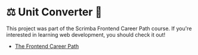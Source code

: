 # ⚖️ Unit Converter 🥛

This project was part of the Scrimba Frontend Career Path course. If you're interested in learning web development, you should check it out!

- [The Frontend Career Path](https://scrimba.com/learn/frontend)


